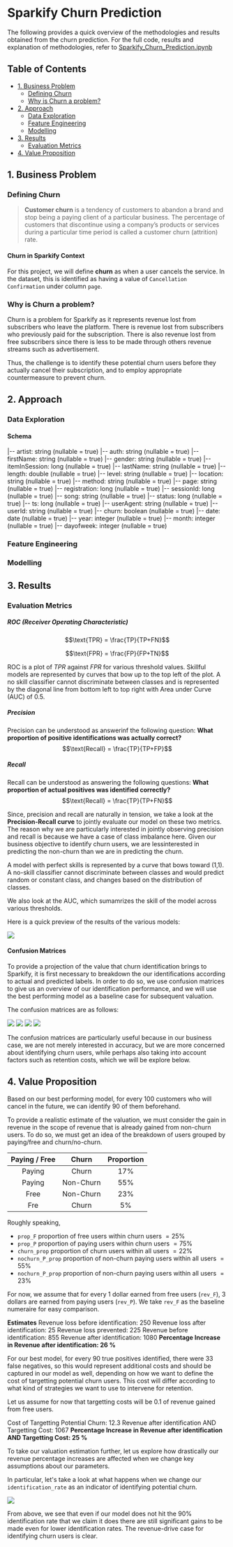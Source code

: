 # Sparkify Churn Prediction

The following provides a quick overview of the methodologies and results obtained from the churn prediction. For the full code, results and explanation of methodologies, refer to [Sparkify_Churn_Prediction.ipynb](Sparkify_Churn_Prediction.ipynb)


## Table of Contents
* [1. Business Problem](#problem)
  - [Defining Churn](#churn)
  - [Why is Churn a problem?](#why)
* [2. Approach](#approach)
  - [Data Exploration](#explore)
  - [Feature Engineering](#feature)
  - [Modelling](#model)
* [3. Results](#result)
  - [Evaluation Metrics](#eval)
* [4. Value Proposition](#value)


## 1. Business Problem <a id="problem">

### Defining Churn <a id="churn">

> **Customer churn** is a tendency of customers to abandon a brand and stop being a paying client of a particular business. The percentage of customers that discontinue using a company’s products or services during a particular time period is called a customer churn (attrition) rate.

#### Churn in Sparkify Context

For this project, we will define **churn** as when a user cancels the service. In the dataset, this is identified as having a value of ```Cancellation Confirmation``` under column ```page```.

### Why is Churn a problem? <a id="why">

Churn is a problem for Sparkify as it represents revenue lost from subscribers who leave the platform. There is revenue lost from subscribers who previously paid for the subscription. There is also revenue lost from free subscribers since there is less to be made through others revenue streams such as advertisement.

Thus, the challenge is to identify these potential churn users before they actually cancel their subscription, and to employ appropriate countermeasure to prevent churn.

## 2. Approach <a id="approach">

### Data Exploration <a id="explore">

#### Schema
 |-- artist: string (nullable = true)
 |-- auth: string (nullable = true)
 |-- firstName: string (nullable = true)
 |-- gender: string (nullable = true)
 |-- itemInSession: long (nullable = true)
 |-- lastName: string (nullable = true)
 |-- length: double (nullable = true)
 |-- level: string (nullable = true)
 |-- location: string (nullable = true)
 |-- method: string (nullable = true)
 |-- page: string (nullable = true)
 |-- registration: long (nullable = true)
 |-- sessionId: long (nullable = true)
 |-- song: string (nullable = true)
 |-- status: long (nullable = true)
 |-- ts: long (nullable = true)
 |-- userAgent: string (nullable = true)
 |-- userId: string (nullable = true)
 |-- churn: boolean (nullable = true)
 |-- date: date (nullable = true)
 |-- year: integer (nullable = true)
 |-- month: integer (nullable = true)
 |-- dayofweek: integer (nullable = true)

### Feature Engineering <a id="feature">

### Modelling <a id="model">

## 3. Results <a id="result">

### Evaluation Metrics <a id="eval">

##### ROC (Receiver Operating Characteristic)
$$\text{TPR} = \frac{TP}{TP+FN}$$

$$\text{FPR} = \frac{FP}{FP+TN}$$

ROC is a plot of $TPR$ against $FPR$ for various threshold values. Skillful models are represented by curves that bow up to the top left of the plot. A no skill classifier cannot discriminate between classes and is represented by the diagonal line from bottom left to top right with Area under Curve (AUC) of 0.5.

##### Precision
Precision can be understood as answerinf the following question: **What proportion of positive identifications was actually correct?**
$$\text{Recall} = \frac{TP}{TP+FP}$$

##### Recall
Recall can be understood as answering the following questions: **What proportion of actual positives was identified correctly?**
$$\text{Recall} = \frac{TP}{TP+FN}$$

Since, precision and recall are naturally in tension, we take a look at the **Precision-Recall curve** to jointly evaluate our model on these two metrics. The reason why we are particularly interested in jointly observing precision and recall is because we have a case of class imbalance here. Given our business objective to identify churn users, we are lessinterested in predicting the non-churn than we are in predicting the churn.

A model with perfect skills is represented by a curve that bows toward (1,1). A no-skill classifier cannot discriminate between classes and would predict random or constant class, and changes based on the distribution of classes.

We also look at the AUC, which sumamrizes the skill of the model across various thresholds.

Here is a quick preview of the results of the various models:

![](Figures/Curves.png)

#### Confusion Matrices

To provide a projection of the value that churn identification brings to Sparkify, it is first necessary to breakdown the our identifications according to actual and predicted labels. In order to do so, we use confusion matrices to give us an overview of our identification performance, and we will use the best performing model as a baseline case for subsequent valuation.

The confusion matrices are as follows:

![](Figures/LR.png)
![](Figures/DT.png)
![](Figures/GBT.png)
![](Figures/RF.png)

The confusion matrices are particularly useful because in our business case, we are not merely interested in accuracy, but we are more concerned about identifying churn users, while perhaps also taking into account factors such as retention costs, which we will be explore below.

## 4. Value Proposition <a id="value">

Based on our best performing model, for every  100  customers who will cancel in the future, we can identify  90  of them beforehand.

To provide a realistic estimate of the valuation, we must consider the gain in revenue in the scope of revenue that is already gained from non-churn users. To do so, we must get an idea of the breakdown of users grouped by paying/free and churn/no-churn.

| Paying / Free | Churn  | Proportion  |
|:-:|:-:|:-:|
| Paying  | Churn  | 17%  |
| Paying  | Non-Churn  | 55%  |
| Free  | Non-Churn  | 23%  |
| Fre   | Churn  | 5%  |

Roughly speaking,
- ```prop_F``` proportion of free users within churn users $= 25\%$
- ```prop_P``` proportion of paying users within churn users $= 75\%$
- ```churn_prop``` proportion of churn users within all users $= 22\%$
- ```nochurn_P_prop``` proportion of non-churn paying users within all users $= 55\%$
- ```nochurn_P_prop``` proportion of non-churn paying users within all users $= 23\%$

For now, we assume that for every 1 dollar earned from free users (```rev_F```), 3 dollars are earned from paying users (```rev_P```). We take ```rev_F``` as the baseline numeraire for easy comparison.

**Estimates**
Revenue loss before identification:  250
Revenue loss after identification:  25
Revenue loss prevented:  225
Revenue before identification:  855
Revenue after identification:  1080
**Percentage Increase in Revenue after identification:  26 %**

For our best model, for every 90 true positives identified, there were 33 false negatives, so this would represent additional costs and should be captured in our model as well, depending on how we want to define the cost of targetting potential churn users. This cost will differ according to what kind of strategies we want to use to intervene for retention.

Let us assume for now that targetting costs will be 0.1 of revenue gained from free users.

Cost of Targetting Potential Churn:  12.3
Revenue after identification AND Targetting Cost:  1067
**Percentage Increase in Revenue after identification AND Targetting Cost:  25 %**

To take our valuation estimation further, let us explore how drastically our revenue percentage increases are affected when we change key assumptions about our parameters.

In particular, let's take a look at what happens when we change our ```identification_rate``` as an indicator of identifying potential churn.

![](./Figures/Identification_Sensitivity.png)

From above, we see that even if our model does not hit the 90% identification rate that we claim it does there are still significant gains to be made even for lower identification rates. The revenue-drive case for identifying churn users is clear.
